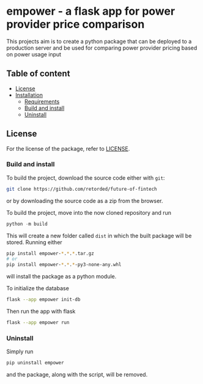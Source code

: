 # empower - a flask app for power provider price comparison

This projects aim is to create a python package that can be deployed to a 
production server and be used for comparing power provider pricing
based on power usage input

## Table of content
  * [License](#license)
  * [Installation](#installation)
    * [Requirements](#requirements)
    * [Build and install](#build-and-install)
    * [Uninstall](#uninstall)


## License
For the license of the package, refer to [LICENSE](LICENSE).


### Build and install
To build the project, download the source code either with `git`:
```sh
git clone https://github.com/retorded/future-of-fintech
```
or by downloading the source code as a zip from the browser.

To build the project, move into the now cloned repository and run 
```py
python -m build
```
This will create a new folder called `dist` in which the built package will be stored.
Running either
```sh
pip install empower-*.*.*.tar.gz  
# or 
pip install empower-*.*.*-py3-none-any.whl
```
will install the package as a python module.

To initialize the database
```sh
flask --app empower init-db
```

Then run the app with flask
```sh
flask --app empower run
```

### Uninstall
Simply run
```sh
pip uninstall empower
```
and the package, along with the script, will be removed.
